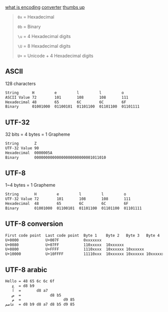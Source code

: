 [what is encoding](https://www.w3.org/International/questions/qa-what-is-encoding)
[converter](#)
[thumbs up](https://www.fileformat.info/info/unicode/char/1f44d/index.htm)

> `0x` = Hexadecimal
> 
> `0b` = Binary
> 
> `\u` = 4 Hexadecimal digits
> 
> `\U` = 8 Hexadecimal digits
> 
> `U+` = Unicode + 4 Hexadecimal digits

## ASCII
128 characters
```txt
String      H         e         l         l         o
ASCII Value 72        101       108       108       111
Hexadecimal 48        65        6C        6C        6F
Binary      01001000  01100101  01101100  01101100  01101111 
```


## UTF-32
32 bits = 4 bytes = 1 Grapheme
```txt
String       Z
UTF-32 Value 90
Hexadecimal  0000005A
Binary       00000000000000000000000001011010
```


## UTF-8
1~4 bytes = 1 Grapheme
```txt
String       H         e         l         l         o
UTF-32 Value 72        101       108       108       111
Hexadecimal  48        65        6C        6C        6F
Binary       01001000  01100101  01101100  01101100  01101111 
```


## UTF-8 conversion
```txt
First code point  Last code point  Byte 1    Byte 2   Byte 3   Byte 4
U+0000            U+007F           0xxxxxxx
U+0080            U+07FF           110xxxxx  10xxxxxx
U+0800            U+FFFF           1110xxxx  10xxxxxx 10xxxxxx
U+10000           U+10FFFF         11110xxx  10xxxxxx 10xxxxxx 10xxxxxx
```


## UTF-8 arabic
```txt
Hello = 48 65 6c 6c 6f
   ع  = d8 b9
   ا  =       d8 a7
   ص  =             d8 b5
   م  =                   d9 85
عاصم  = d8 b9 d8 a7 d8 b5 d9 85
```
